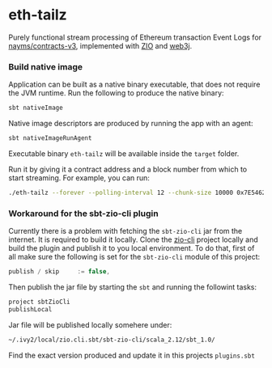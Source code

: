 # eth-tailz

Purely functional stream processing of Ethereum transaction Event Logs for [nayms/contracts-v3](https://github.com/nayms/contracts-v3), implemented with [ZIO](https://zio.dev/reference/stream/zstream/) and [web3j](https://github.com/web3j/web3j).

### Build native image

Application can be built as a native binary executable, that does not require the JVM runtime. Run the following to produce the native binary:

```zsh
sbt nativeImage
```

Native image descriptors are produced by running the app with an agent:

```zsh
sbt nativeImageRunAgent
```

Executable binary `eth-tailz` will be available inside the `target` folder.

Run it by giving it a contract address and a block number from which to start streaming. For example, you can run:

```zsh
./eth-tailz --forever --polling-interval 12 --chunk-size 10000 0x7E5462DA297440D2a27fE27d1F291Cf67202302B 3276471
```

### Workaround for the sbt-zio-cli plugin

Currently there is a problem with fetching the `sbt-zio-cli` jar from the internet. It is required to build it locally. Clone the [zio-cli](https://github.com/zio/zio-cli) project locally and build the plugin and publish it to you local environment. To do that, first of all make sure the following is set for the `sbt-zio-cli` module of this project:

```groovy
publish / skip     := false,
```

Then publish the jar file by starting the `sbt` and running the followint tasks:

```sbt
project sbtZioCli
publishLocal
```
 Jar file will be published locally somehere under:
 ```zsh
 ~/.ivy2/local/zio.cli.sbt/sbt-zio-cli/scala_2.12/sbt_1.0/
 ```

Find the exact version produced and update it in this projects `plugins.sbt`
